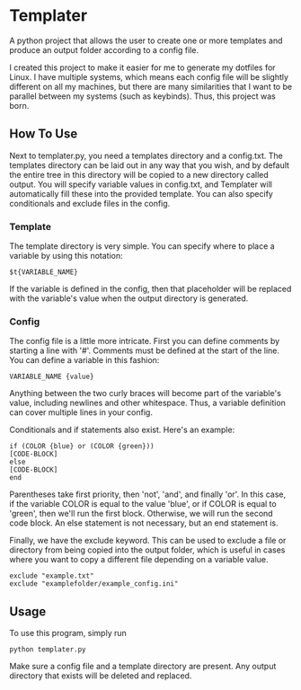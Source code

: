 # Templater
A python project that allows the user to create one or more templates and produce an output folder according to a config file.

I created this project to make it easier for me to generate my dotfiles for Linux. I have multiple systems, which means each config file will be slightly different on all my machines, but there are many similarities that I want to be parallel between my systems (such as keybinds). Thus, this project was born.

## How To Use
Next to templater.py, you need a templates directory and a config.txt. The templates directory can be laid out in any way that you wish, and by default the entire tree in this directory will be copied to a new directory called output. You will specify variable values in config.txt, and Templater will automatically fill these into the provided template. You can also specify conditionals and exclude files in the config.

### Template
The template directory is very simple. You can specify where to place a variable by using this notation:

    $t{VARIABLE_NAME}
    
If the variable is defined in the config, then that placeholder will be replaced with the variable's value when the output directory is generated.

### Config
The config file is a little more intricate. First you can define comments by starting a line with '#'. Comments must be defined at the start of the line. You can define a variable in this fashion:

    VARIABLE_NAME {value}
    
Anything between the two curly braces will become part of the variable's value, including newlines and other whitespace. Thus, a variable definition can cover multiple lines in your config.

Conditionals and if statements also exist. Here's an example:

    if (COLOR {blue} or (COLOR {green}))
    [CODE-BLOCK]
    else
    [CODE-BLOCK]
    end
    
Parentheses take first priority, then 'not', 'and', and finally 'or'. In this case, if the variable COLOR is equal to the value 'blue', or if COLOR is equal to 'green', then we'll run the first block. Otherwise, we will run the second code block. An else statement is not necessary, but an end statement is.

Finally, we have the exclude keyword. This can be used to exclude a file or directory from being copied into the output folder, which is useful in cases where you want to copy a different file depending on a variable value.
    
    exclude "example.txt"
    exclude "examplefolder/example_config.ini"

## Usage
To use this program, simply run

    python templater.py
    
Make sure a config file and a template directory are present. Any output directory that exists will be deleted and replaced.
